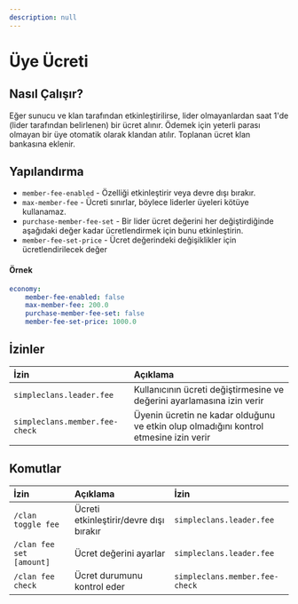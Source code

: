 ```yaml
---
description: null
---
```


# Üye Ücreti

## Nasıl Çalışır?

Eğer sunucu ve klan tarafından etkinleştirilirse, lider olmayanlardan saat 1'de \(lider tarafından belirlenen\) bir ücret alınır. Ödemek için yeterli parası olmayan bir üye otomatik olarak klandan atılır. Toplanan ücret klan bankasına eklenir.

## Yapılandırma

* `member-fee-enabled` - Özelliği etkinleştirir veya devre dışı bırakır.
* `max-member-fee` - Ücreti sınırlar, böylece liderler üyeleri kötüye kullanamaz.
* `purchase-member-fee-set` - Bir lider ücret değerini her değiştirdiğinde aşağıdaki değer kadar ücretlendirmek için bunu etkinleştirin.
* `member-fee-set-price` - Ücret değerindeki değişiklikler için ücretlendirilecek değer

#### Örnek

```yaml
economy:
    member-fee-enabled: false
    max-member-fee: 200.0
    purchase-member-fee-set: false
    member-fee-set-price: 1000.0
```

## İzinler

| İzin | Açıklama |
| :--- | :--- |
| `simpleclans.leader.fee` | Kullanıcının ücreti değiştirmesine ve değerini ayarlamasına izin verir |
| `simpleclans.member.fee-check` | Üyenin ücretin ne kadar olduğunu ve etkin olup olmadığını kontrol etmesine izin verir |

## Komutlar

| İzin | Açıklama | İzin |
| :--- | :--- | :--- |
| `/clan toggle fee` | Ücreti etkinleştirir/devre dışı bırakır | `simpleclans.leader.fee` |
| `/clan fee set [amount]` | Ücret değerini ayarlar | `simpleclans.leader.fee` |
| `/clan fee check` | Ücret durumunu kontrol eder | `simpleclans.member.fee-check` |

